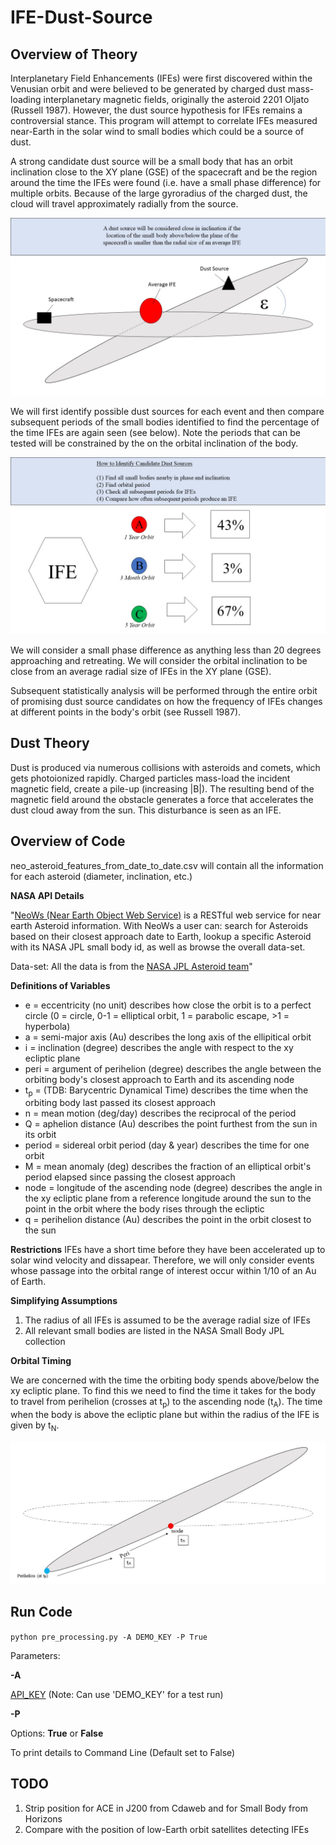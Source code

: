 # IFE-Dust-Source

## Overview of Theory
Interplanetary Field Enhancements (IFEs) were first discovered within the Venusian orbit and were believed to be generated by charged dust mass-loading interplanetary magnetic fields, originally the asteroid 2201 Oljato (Russell 1987). However, the dust source hypothesis for IFEs remains a controversial stance. This program will attempt to correlate IFEs measured near-Earth in the solar wind to small bodies which could be a source of dust.

A strong candidate dust source will be a small body that has an orbit inclination close to the XY plane (GSE) of the spacecraft and be the region around the time the IFEs were found (i.e. have a small phase difference) for multiple orbits. Because of the large gyroradius of the charged dust, the cloud will travel approximately radially from the source.

![Inclination Criteria](acceptable_inclination_criteria.JPG)

We will first identify possible dust sources for each event and then compare subsequent periods of the small bodies identified to find the percentage of the time IFEs are again seen (see below). Note the periods that can be tested will be constrained by the on the orbital inclination of the body.

![Steps to Identify Dust Sources](identify_dust_source_steps.JPG)

We will consider a small phase difference as anything less than 20 degrees approaching and retreating. We will consider the orbital inclination to be close from an average radial size of IFEs in the XY plane (GSE).

Subsequent statistically analysis will be performed through the entire orbit of promising dust source candidates on how the frequency of IFEs changes at different points in the body's orbit (see Russell 1987).

## Dust Theory
Dust is produced via numerous collisions with asteroids and comets, which gets photoionized rapidly. Charged particles mass-load the incident magnetic field, create a pile-up (increasing |B|). The resulting bend of the magnetic field around the obstacle generates a force that accelerates the dust cloud away from the sun. This disturbance is seen as an IFE.


## Overview of Code


neo_asteroid_features_from_date_to_date.csv will contain all the information for each asteroid (diameter, inclination, etc.)

**NASA API Details**

"[NeoWs (Near Earth Object Web Service)](https://api.nasa.gov/api.html#NeoWS
"NASA NeoWS API") is a RESTful web service for near earth Asteroid information. With NeoWs a user can: search for Asteroids based on their closest approach date to Earth, lookup a specific Asteroid with its NASA JPL small body id, as well as browse the overall data-set.

Data-set: All the data is from the [NASA JPL Asteroid team](http://neo.jpl.nasa.gov/ "Neo JPL Full Dataset in Online Format")"

**Definitions of Variables**
* e = eccentricity (no unit) describes how close the orbit is to a perfect circle (0 = circle, 0-1 = elliptical orbit, 1 = parabolic escape, >1 = hyperbola)
* a = semi-major axis (Au) describes the long axis of the ellipitical orbit
* i = inclination (degree) describes the angle with respect to the xy ecliptic plane
* peri = argument of perihelion (degree) describes the angle between the orbiting body's closest approach to Earth and its ascending node
* t<sub>p</sub> =  (TDB: Barycentric Dynamical Time) describes the time when the orbiting body last passed its closest approach
* n = mean motion (deg/day) describes the reciprocal of the period
* Q = aphelion distance (Au) describes the point furthest from the sun in its orbit
* period = sidereal orbit period (day & year) describes the time for one orbit
* M = mean anomaly (deg) describes the fraction of an elliptical orbit's period elapsed since passing the closest approach
* node = longitude of the ascending node (degree) describes the angle in the xy ecliptic plane from a reference longitude around the sun to the point in the orbit where the body rises through the ecliptic
* q = perihelion distance (Au) describes the point in the orbit closest to the sun

**Restrictions**
IFEs have a short time before they have been accelerated up to solar wind velocity and dissapear. Therefore, we will only consider events whose passage into the orbital range of interest occur within 1/10 of an Au of Earth.

**Simplifying Assumptions**
1. The radius of all IFEs is assumed to be the average radial size of IFEs
2. All relevant small bodies are listed in the NASA Small Body JPL collection

**Orbital Timing**

We are concerned with the time the orbiting body spends above/below the xy ecliptic plane. To find this we need to find the time it takes for the body to travel from perihelion (crosses at t<sub>p</sub>) to the ascending node (t<sub>A</sub>). The time when the body is above the ecliptic plane but within the radius of the IFE is given by t<sub>N</sub>.

![timing the orbit](timing_orbit.jpg)

## Run Code

`
python pre_processing.py -A DEMO_KEY -P True
`

Parameters:

 **-A**

 [API_KEY](https://api.nasa.gov/index.html#apply-for-an-api-key "Get NASA API Key") (Note: Can use 'DEMO_KEY' for a test run)

 **-P**

Options: __True__ or __False__

 To print details to Command Line (Default set to False)

## TODO
1. Strip position for ACE in J200 from Cdaweb and for Small Body from Horizons
2. Compare with the position of low-Earth orbit satellites detecting IFEs

